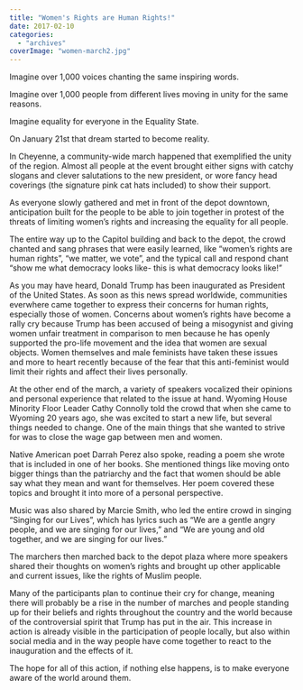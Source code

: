 ```yaml
---
title: "Women's Rights are Human Rights!"
date: 2017-02-10
categories: 
  - "archives"
coverImage: "women-march2.jpg"
---
```


Imagine over 1,000 voices chanting the same inspiring words.

Imagine over 1,000 people from different lives moving in unity for the same reasons.

Imagine equality for everyone in the Equality State.

On January 21st that dream started to become reality.

In Cheyenne, a community-wide march happened that exemplified the unity of the region. Almost all people at the event brought either signs with catchy slogans and clever salutations to the new president, or wore fancy head coverings (the signature pink cat hats included) to show their support.

As everyone slowly gathered and met in front of the depot downtown, anticipation built for the people to be able to join together in protest of the threats of limiting women’s rights and increasing the equality for all people.

The entire way up to the Capitol building and back to the depot, the crowd chanted and sang phrases that were easily learned, like “women’s rights are human rights”, “we matter, we vote”, and the typical call and respond chant “show me what democracy looks like- this is what democracy looks like!”

As you may have heard, Donald Trump has been inaugurated as President of the United States. As soon as this news spread worldwide, communities everwhere came together to express their concerns for human rights, especially those of women. Concerns about women’s rights have become a rally cry because Trump has been accused of being a misogynist and giving women unfair treatment in comparison to men because he has openly supported the pro-life movement and the idea that women are sexual objects. Women themselves and male feminists have taken these issues and more to heart recently because of the fear that this anti-feminist would limit their rights and affect their lives personally.

At the other end of the march, a variety of speakers vocalized their opinions and personal experience that related to the issue at hand. Wyoming House Minority Floor Leader Cathy Connolly told the crowd that when she came to Wyoming 20 years ago, she was excited to start a new life, but several things needed to change. One of the main things that she wanted to strive for was to close the wage gap between men and women.

Native American poet Darrah Perez also spoke, reading a poem she wrote that is included in one of her books. She mentioned things like moving onto bigger things than the patriarchy and the fact that women should be able say what they mean and want for themselves. Her poem covered these topics and brought it into more of a personal perspective.

Music was also shared by Marcie Smith, who led the entire crowd in singing “Singing for our Lives”, which has lyrics such as “We are a gentle angry people, and we are singing for our lives,” and “We are young and old together, and we are singing for our lives.”

The marchers then marched back to the depot plaza where more speakers shared their thoughts on women’s rights and brought up other applicable and current issues, like the rights of Muslim people.

Many of the participants plan to continue their cry for change, meaning there will probably be a rise in the number of marches and people standing up for their beliefs and rights throughout the country and the world because of the controversial spirit that Trump has put in the air. This increase in action is already visible in the participation of people locally, but also within social media and in the way people have come together to react to the inauguration and the effects of it.

The hope for all of this action, if nothing else happens, is to make everyone aware of the world around them.
